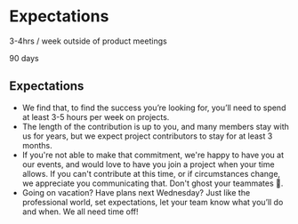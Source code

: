 # Expectations

3-4hrs / week outside of product meetings

90 days





## Expectations

* We find that, to find the success you’re looking for, you’ll need to spend at least 3-5 hours per week on projects.
* The length of the contribution is up to you, and many members stay with us for years, but we expect project contributors to stay for at least 3 months.
* If you're not able to make that commitment, we're happy to have you at our events, and would love to have you join a project when your time allows. If you can't contribute at this time, or if circumstances change, we appreciate you communicating that. Don't ghost your teammates 🙂.
* Going on vacation? Have plans next Wednesday? Just like the professional world, set expectations, let your team know what you’ll do and when. We all need time off!
